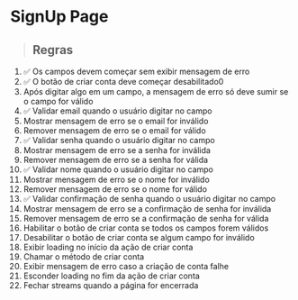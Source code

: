 # SignUp Page

> ## Regras
01. ✅ Os campos devem começar sem exibir mensagem de erro
02. ✅ O botão de criar conta deve começar desabilitado0
03.  Após digitar algo em um campo, a mensagem de erro só deve sumir se o campo for válido
04. ✅ Validar email quando o usuário digitar no campo
05.  Mostrar mensagem de erro se o email for inválido
06.  Remover mensagem de erro se o email for válido
07. ✅ Validar senha quando o usuário digitar no campo
08.  Mostrar mensagem de erro se a senha for inválida
09.  Remover mensagem de erro se a senha for válida
10. ✅ Validar nome quando o usuário digitar no campo
11.  Mostrar mensagem de erro se o nome for inválido
12.  Remover mensagem de erro se o nome for válido
13. ✅ Validar confirmação de senha quando o usuário digitar no campo
14.  Mostrar mensagem de erro se a confirmação de senha for inválida
15.  Remover mensagem de erro se a confirmação de senha for válida
16.  Habilitar o botão de criar conta se todos os campos forem válidos
17.  Desabilitar o botão de criar conta se algum campo for inválido
18.  Exibir loading no início da ação de criar conta
19.  Chamar o método de criar conta
20.  Exibir mensagem de erro caso a criação de conta falhe
21.  Esconder loading no fim da ação de criar conta
22.  Fechar streams quando a página for encerrada